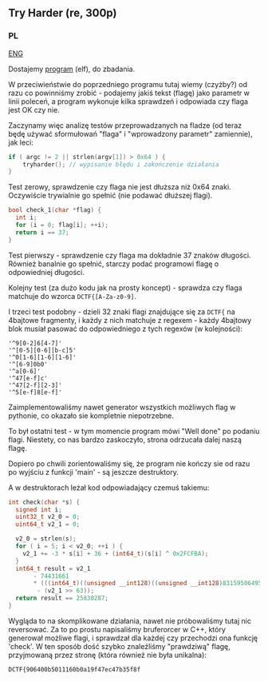 ﻿## Try Harder (re, 300p)

### PL
[ENG](#eng-version)

Dostajemy [program](./re300) (elf), do zbadania.

W przeciwieństwie do poprzedniego programu tutaj wiemy (czyżby?) od razu co powinniśmy zrobić - podajemy jakiś tekst (flagę) jako parametr w linii poleceń, a program wykonuje kilka sprawdzeń i odpowiada czy flaga jest OK czy nie.

Zaczynamy więc analizę testów przeprowadzanych na fladze (od teraz będę używać sformułowań "flaga" i "wprowadzony parametr" zamiennie), jak leci:

```c++
if ( argc != 2 || strlen(argv[1]) > 0x64 ) {
    tryharder(); // wypisanie błędu i zakończenie działania
}
```

Test zerowy, sprawdzenie czy flaga nie jest dłuższa niż 0x64 znaki. Oczywiście trywialnie go spełnić (nie podawać dłuższej flagi).

```c++
bool check_1(char *flag) {
  int i;
  for (i = 0; flag[i]; ++i);
  return i == 37;
}
```

Test pierwszy - sprawdzenie czy flaga ma dokładnie 37 znaków długości. Również banalnie go spełnić, starczy podać programowi flagę o odpowiedniej długości.

Kolejny test (za dużo kodu jak na prosty koncept) - sprawdza czy flaga matchuje do wzorca `DCTF{[A-Za-z0-9]`.

I trzeci test podobny - dzieli 32 znaki flagi znajdujące się za `DCTF{` na 4bajtowe fragmenty, i każdy z nich matchuje z regexem - każdy 4bajtowy blok musiał pasować do odpowiedniego z tych regexów (w kolejności):

    '^9[0-2]6[4-7]'
    '^[0-5][0-6][b-c]5'
    '^0[1-6][1-6][1-6]'
    '^[6-9]0b0'
    '^a[0-6]'
    '^47[e-f]c'
    '^47[2-f][2-3]'
    '^5[e-f]8[e-f]'

Zaimplementowaliśmy nawet generator wszystkich możliwych flag w pythonie, co okazało sie kompletnie niepotrzebne.

To był ostatni test - w tym momencie program mówi "Well done" po podaniu flagi. Niestety, co nas bardzo zaskoczyło, strona odrzucała dalej naszą flagę.

Dopiero po chwili zorientowaliśmy się, że program nie kończy sie od razu po wyjściu z funkcji 'main' - są jeszcze destruktory.

A w destruktorach leżał kod odpowiadający czemuś takiemu:

```c++
int check(char *s) {
  signed int i;
  uint32_t v2_0 = 0;
  uint64_t v2_1 = 0;

  v2_0 = strlen(s);
  for ( i = 5; i < v2_0; ++i ) {
    v2_1 += -3 * s[i] + 36 + (int64_t)(s[i] ^ 0x2FCFBA);
  }
  int64_t result = v2_1
       - 74431661
       * (((int64_t)((unsigned __int128)((unsigned __int128)8315950649585666743LL * (unsigned __int128)v2_1) >> 64) >> 25) 
        - (v2_1 >> 63));
  return result == 25830287;
}
```

Wygląda to na skomplikowane działania, nawet nie próbowaliśmy tutaj nic reversować. Za to po prostu napisaliśmy bruferorcer w C++, który generował możliwe flagi, i sprawdzał dla każdej czy przechodzi ona funkcję 'check'. W ten sposób dość szybko znaleźliśmy "prawdziwą" flagę, przyjmowaną przez stronę (która również nie była unikalna):

    DCTF{906400b5011160b0a19f47ec47b35f8f
